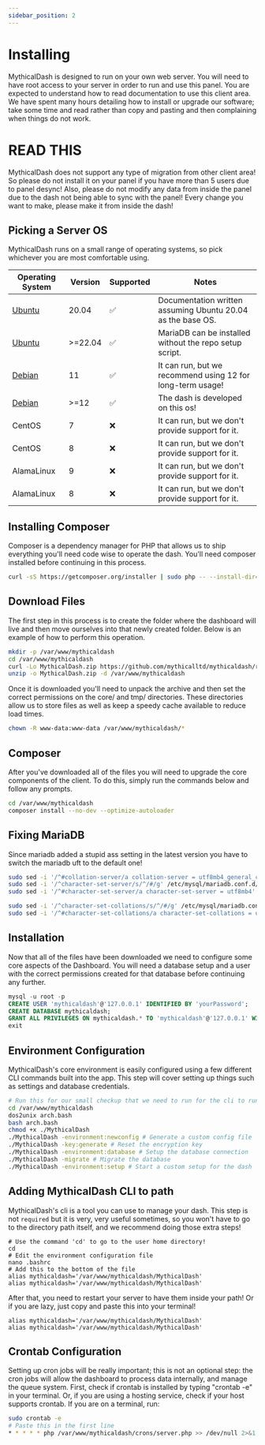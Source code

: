 ```yaml
---
sidebar_position: 2
---
```

# Installing

MythicalDash is designed to run on your own web server. You will need to have root access to your server in order to run and use this panel.
You are expected to understand how to read documentation to use this client area. We have spent many hours detailing how to install or upgrade our software; take some time and read rather than copy and pasting and then complaining when things do not work. 

# READ THIS
MythicalDash does not support any type of migration from other client area!
So please do not install it on your panel if you have more than 5 users due to panel desync!
Also, please do not modify any data from inside the panel due to the dash not being able to sync with the panel!
Every change you want to make, please make it from inside the dash!


## Picking a Server OS
MythicalDash runs on a small range of operating systems, so pick whichever you are most comfortable using.

| Operating System | Version | Supported | Notes |
| - | - | - | - |
| [Ubuntu](/docs/MythicalDash/os/ubuntu.md) | 20.04 | ✅ | Documentation written assuming Ubuntu 20.04 as the base OS. |
| [Ubuntu](/docs/MythicalDash/os/ubuntu.md)  | >=22.04 | ✅ | MariaDB can be installed without the repo setup script. |
| [Debian](/docs/MythicalDash/os/debian.md) | 11 | ✅ | It can run, but we recommend using 12 for long-term usage! |
| [Debian](/docs/MythicalDash/os/debian.md)  | >=12 | ✅ | The dash is developed on this os! |
| CentOS | 7 | ❌ | It can run, but we don't provide support for it. |
| CentOS | 8 | ❌ | It can run, but we don't provide support for it. |
| AlamaLinux | 9 | ❌ | It can run, but we don't provide support for it. |
| AlamaLinux | 8 | ❌ | It can run, but we don't provide support for it. |

## Installing Composer
Composer is a dependency manager for PHP that allows us to ship everything you'll need code wise to operate the dash. You'll need composer installed before continuing in this process.
```bash 
curl -sS https://getcomposer.org/installer | sudo php -- --install-dir=/usr/local/bin --filename=composer
```

## Download Files
The first step in this process is to create the folder where the dashboard will live and then move ourselves into that newly created folder. Below is an example of how to perform this operation.
```bash
mkdir -p /var/www/mythicaldash
cd /var/www/mythicaldash
curl -Lo MythicalDash.zip https://github.com/mythicalltd/mythicaldash/releases/latest/download/MythicalDash.zip
unzip -o MythicalDash.zip -d /var/www/mythicaldash
```
Once it is downloaded you'll need to unpack the archive and then set the correct permissions on the core/ and tmp/ directories. These directories allow us to store files as well as keep a speedy cache available to reduce load times.
```bash
chown -R www-data:www-data /var/www/mythicaldash/*
```

## Composer 
After you've downloaded all of the files you will need to upgrade the core components of the client. To do this, simply run the commands below and follow any prompts.
```bash
cd /var/www/mythicaldash
composer install --no-dev --optimize-autoloader

```
## Fixing MariaDB
Since mariadb added a stupid ass setting in the latest version you have to switch the mariadb uft to the default one!
```bash
sudo sed -i '/^#collation-server/a collation-server = utf8mb4_general_ci' /etc/mysql/mariadb.conf.d/50-server.cnf
sudo sed -i '/^character-set-server/s/^/#/g' /etc/mysql/mariadb.conf.d/50-server.cnf 
sudo sed -i '/^#character-set-server/a character-set-server = utf8mb4' /etc/mysql/mariadb.conf.d/50-server.cnf

sudo sed -i '/^character-set-collations/s/^/#/g' /etc/mysql/mariadb.conf.d/50-server.cnf 
sudo sed -i '/^#character-set-collations/a character-set-collations = utf8mb4' /etc/mysql/mariadb.conf.d/50-server.cnf
```
## Installation
Now that all of the files have been downloaded we need to configure some core aspects of the Dashboard.
You will need a database setup and a user with the correct permissions created for that database before continuing any further.

```sql
mysql -u root -p
CREATE USER 'mythicaldash'@'127.0.0.1' IDENTIFIED BY 'yourPassword';
CREATE DATABASE mythicaldash;
GRANT ALL PRIVILEGES ON mythicaldash.* TO 'mythicaldash'@'127.0.0.1' WITH GRANT OPTION;
exit
```

## Environment Configuration
MythicalDash's core environment is easily configured using a few different CLI commands built into the app. This step will cover setting up things such as settings and database credentials.
```bash
# Run this for our small checkup that we need to run for the cli to run
cd /var/www/mythicaldash
dos2unix arch.bash
bash arch.bash
chmod +x ./MythicalDash
./MythicalDash -environment:newconfig # Generate a custom config file
./MythicalDash -key:generate # Reset the encryption key
./MythicalDash -environment:database # Setup the database connection
./MythicalDash -migrate # Migrate the database
./MythicalDash -environment:setup # Start a custom setup for the dash
```
## Adding MythicalDash CLI to path
MythicalDash's cli is a tool you can use to manage your dash. This step is not `required` but it is very, very useful sometimes, so you won't have to go to the directory path itself, and we recommend doing those extra steps!
```
# Use the command 'cd' to go to the user home directory!
cd
# Edit the environment configuration file
nano .bashrc
# Add this to the bottom of the file
alias mythicaldash='/var/www/mythicaldash/MythicalDash'
alias mythicaldash='/var/www/mythicaldash/MythicalDash'
```
After that, you need to restart your server to have them inside your path!
Or if you are lazy, just copy and paste this into your terminal!
```
alias mythicaldash='/var/www/mythicaldash/MythicalDash'
alias mythicaldash='/var/www/mythicaldash/MythicalDash'
```
## Crontab Configuration
Setting up cron jobs will be really important; this is not an optional step: the cron jobs will allow the dashboard to process data internally, and manage the queue system. First, check if crontab is installed by typing "crontab -e" in your terminal. Or, if you are using a hosting service, check if your host supports crontab. If you are on a terminal, run:
```bash
sudo crontab -e
# Paste this in the first line
* * * * * php /var/www/mythicaldash/crons/server.php >> /dev/null 2>&1
```
